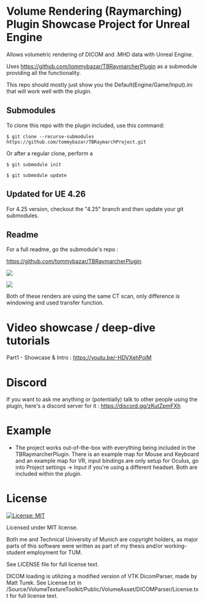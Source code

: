 # Volume Rendering (Raymarching) Plugin Showcase Project for Unreal Engine
Allows volumetric rendering of DICOM and .MHD data with Unreal Engine.

Uses https://github.com/tommybazar/TBRaymarcherPlugin as a submodule providing all the functionality.

This repo should mostly just show you the Default(Engine/Game/Input).ini that will work well with the plugin. 

## Submodules
To clone this repo with the plugin included, use this command:

`$ git clone --recurse-submodules https://github.com/tommybazar/TBRaymarchProject.git`

Or after a regular clone, perform a 

`$ git submodule init`

`$ git submodule update`

## Updated for UE 4.26
For 4.25 version, checkout the "4.25" branch and then update your git submodules.

## Readme
For a full readme, go the submodule's repo :

https://github.com/tommybazar/TBRaymarcherPlugin

![
](https://github.com/tommybazar/TBRaymarchProject/blob/master/Documents/Render1.png)


![
](https://github.com/tommybazar/TBRaymarchProject/blob/master/Documents/Render2.png)

Both of these renders are using the same CT scan, only difference is windowing and used transfer function.

# Video showcase / deep-dive tutorials
Part1 - Showcase & Intro : https://youtu.be/-HDVXehPolM

# Discord
If you want to ask me anything or (potentially) talk to other people using the plugin, here's a discord server for it : https://discord.gg/zKutZpmFXh

# Example
 * The project works out-of-the-box with everything being included in the TBRaymarcherPlugin. There is an example map for Mouse and Keyboard and
 an example map for VR, input bindings are only setup for Oculus, go into Project settings -> Input if you're using a different headset. Both are included within the plugin.

# License 
[![License: MIT](https://img.shields.io/badge/License-MIT-yellow.svg)](https://opensource.org/licenses/MIT)

Licensed under MIT license.

Both me and Technical University of Munich are copyright holders, as major parts of this software were written as part of my thesis and/or working-student employment for TUM.

See LICENSE file for full license text.

DICOM loading is utilizing a modified version of VTK DicomParser, made by Matt Turek. See  License.txt in /Source/VolumeTextureToolkit/Public/VolumeAsset/DICOMParser/License.txt for full license text.